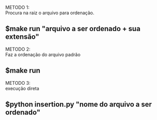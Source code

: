METODO 1: <br>
Procura na raiz o arquivo para ordenação.
## $make run "arquivo a ser ordenado + sua extensão"

METODO 2: <br>
Faz a ordenação do arquivo padrão
## $make run

METODO 3: <br>
execução direta
## $python insertion.py "nome do arquivo a ser ordenado"
